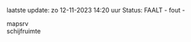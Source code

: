 laatste update: 
zo 12-11-2023 14:20   uur 
Status: FAALT - fout - 
<div class="service R">mapsrv</div><div class="service Y">schijfruimte</div>